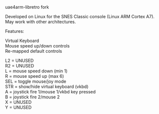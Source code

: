 uae4arm-libretro fork

Developed on Linux for the SNES Classic console (Linux ARM Cortex A7).
May work with other architectures.

Features:

Virtual Keyboard  
Mouse speed up/down controls  
Re-mapped default controls  
  
L2 = UNUSED  
R2 = UNUSED  
L = mouse speed down (min 1)  
R = mouse speed up (max 6)  
SEL = toggle mouse/joy mode  
STR = show/hide virtual keyboard (vkbd)  
A = joystick fire 1/mouse 1/vkbd key pressed  
B = joystick fire 2/mouse 2  
X = UNUSED  
Y = UNUSED  

